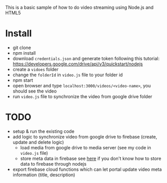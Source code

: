 This is a basic sample of how to do video streaming using Node.js and HTML5

# Install

- git clone
- npm install
- download ```credentials.json``` and generate token following this tutorial: https://developers.google.com/drive/api/v3/quickstart/nodejs
- create a ```vidoes``` folder
- change the ```folderId``` in ```video.js``` file to your folder id 
- npm start
- open browser and type `localhost:3000/videos/<video-name>`, you should see the video
- run ```video.js``` file to synchronize the video from google drive folder



# TODO
* setup & run the existing code
* add logic to synchronize video from google drive to firebase (create, update and delete logic)
    * load media from google drive to media server (see my code in ```video.js``` file)
    * store meta data in firebase see [here](https://firebase.google.com/docs/database/admin/start) if you don't know how to 
    store data to firebase through nodejs
* export firebase cloud functions which can let portal update video meta information (title, description) 
    


